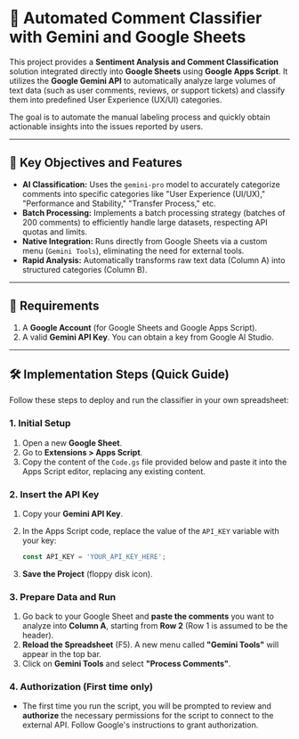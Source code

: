 # 🤖 Automated Comment Classifier with Gemini and Google Sheets

This project provides a **Sentiment Analysis and Comment Classification** solution integrated directly into **Google Sheets** using **Google Apps Script**. It utilizes the **Google Gemini API** to automatically analyze large volumes of text data (such as user comments, reviews, or support tickets) and classify them into predefined User Experience (UX/UI) categories.

The goal is to automate the manual labeling process and quickly obtain actionable insights into the issues reported by users.

---

## 🎯 Key Objectives and Features

* **AI Classification:** Uses the `gemini-pro` model to accurately categorize comments into specific categories like "User Experience (UI/UX)," "Performance and Stability," "Transfer Process," etc.
* **Batch Processing:** Implements a batch processing strategy (batches of 200 comments) to efficiently handle large datasets, respecting API quotas and limits.
* **Native Integration:** Runs directly from Google Sheets via a custom menu (`Gemini Tools`), eliminating the need for external tools.
* **Rapid Analysis:** Automatically transforms raw text data (Column A) into structured categories (Column B).

---

## 🚀 Requirements

1.  A **Google Account** (for Google Sheets and Google Apps Script).
2.  A valid **Gemini API Key**. You can obtain a key from Google AI Studio.

---

## 🛠️ Implementation Steps (Quick Guide)

Follow these steps to deploy and run the classifier in your own spreadsheet:

### 1. Initial Setup

1.  Open a new **Google Sheet**.
2.  Go to **Extensions > Apps Script**.
3.  Copy the content of the `Code.gs` file provided below and paste it into the Apps Script editor, replacing any existing content.

### 2. Insert the API Key

1.  Copy your **Gemini API Key**.
2.  In the Apps Script code, replace the value of the `API_KEY` variable with your key:

    ```javascript
    const API_KEY = 'YOUR_API_KEY_HERE'; 
    ```

3.  **Save the Project** (floppy disk icon).

### 3. Prepare Data and Run

1.  Go back to your Google Sheet and **paste the comments** you want to analyze into **Column A**, starting from **Row 2** (Row 1 is assumed to be the header).
2.  **Reload the Spreadsheet** (F5). A new menu called **"Gemini Tools"** will appear in the top bar.
3.  Click on **Gemini Tools** and select **"Process Comments"**.

### 4. Authorization (First time only)

* The first time you run the script, you will be prompted to review and **authorize** the necessary permissions for the script to connect to the external API. Follow Google's instructions to grant authorization.

